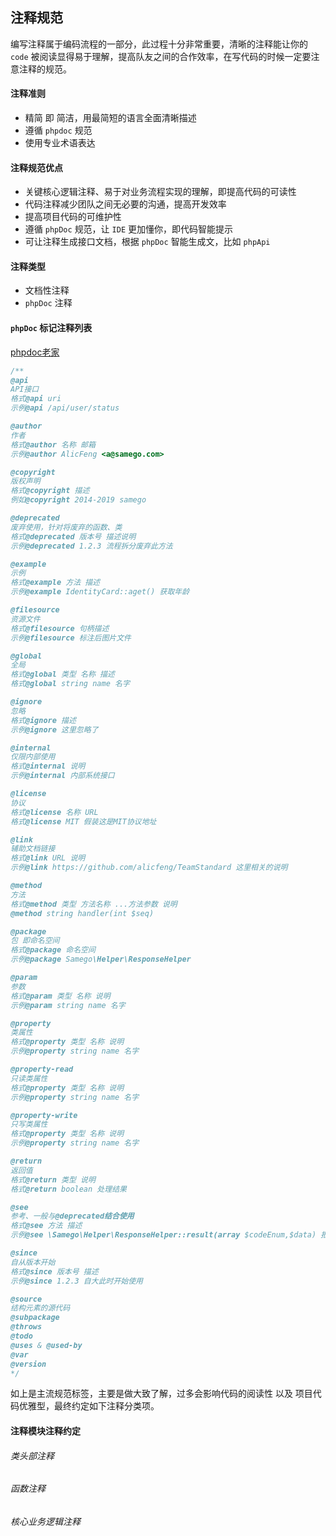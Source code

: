 ## 注释规范

编写注释属于编码流程的一部分，此过程十分非常重要，清晰的注释能让你的  `code` 被阅读显得易于理解，提高队友之间的合作效率，在写代码的时候一定要注意注释的规范。

####  注释准则

- 精简 即 简洁，用最简短的语言全面清晰描述
- 遵循 `phpdoc` 规范
- 使用专业术语表达



#### 注释规范优点

- 关键核心逻辑注释、易于对业务流程实现的理解，即提高代码的可读性
- 代码注释减少团队之间无必要的沟通，提高开发效率
- 提高项目代码的可维护性
- 遵循 `phpDoc` 规范，让 `IDE` 更加懂你，即代码智能提示
- 可让注释生成接口文档，根据 `phpDoc` 智能生成文，比如 `phpApi`



#### 注释类型

- 文档性注释
- `phpDoc` 注释



#### `phpDoc` 标记注释列表

[phpdoc老家](https://docs.phpdoc.org/references/phpdoc/index.html)

```php
/**
@api
API接口
格式@api uri
示例@api /api/user/status

@author
作者
格式@author 名称 邮箱
示例@author AlicFeng <a@samego.com>

@copyright
版权声明
格式@copyright 描述
例如@copyright 2014-2019 samego

@deprecated
废弃使用，针对将废弃的函数、类
格式@deprecated 版本号 描述说明
示例@deprecated 1.2.3 流程拆分废弃此方法

@example
示例
格式@example 方法 描述
示例@example IdentityCard::aget() 获取年龄

@filesource
资源文件
格式@filesource 句柄描述
示例@filesource 标注后图片文件

@global
全局
格式@global 类型 名称 描述
格式@global string name 名字

@ignore
忽略
格式@ignore 描述
示例@ignore 这里忽略了

@internal
仅限内部使用
格式@internal 说明
示例@internal 内部系统接口

@license
协议
格式@license 名称 URL
格式@license MIT 假装这是MIT协议地址

@link
辅助文档链接
格式@link URL 说明
示例@link https://github.com/alicfeng/TeamStandard 这里相关的说明

@method
方法
格式@method 类型 方法名称 ...方法参数 说明
@method string handler(int $seq)

@package
包 即命名空间
格式@package 命名空间
示例@package Samego\Helper\ResponseHelper

@param
参数
格式@param 类型 名称 说明
示例@param string name 名字

@property
类属性
格式@property 类型 名称 说明
示例@property string name 名字

@property-read
只读类属性
格式@property 类型 名称 说明
示例@property string name 名字

@property-write
只写类属性
格式@property 类型 名称 说明
示例@property string name 名字

@return
返回值
格式@return 类型 说明
格式@return boolean 处理结果

@see
参考、一般与@deprecated结合使用
格式@see 方法 描述
示例@see \Samego\Helper\ResponseHelper::result(array $codeEnum,$data) 报文响应

@since
自从版本开始
格式@since 版本号 描述
示例@since 1.2.3 自大此时开始使用

@source
结构元素的源代码
@subpackage
@throws
@todo
@uses & @used-by
@var
@version
*/
```



如上是主流规范标签，主要是做大致了解，过多会影响代码的阅读性 以及 项目代码优雅型，最终约定如下注释分类项。



#### 注释模块注释约定

###### 类头部注释

###### 函数注释

###### 核心业务逻辑注释

